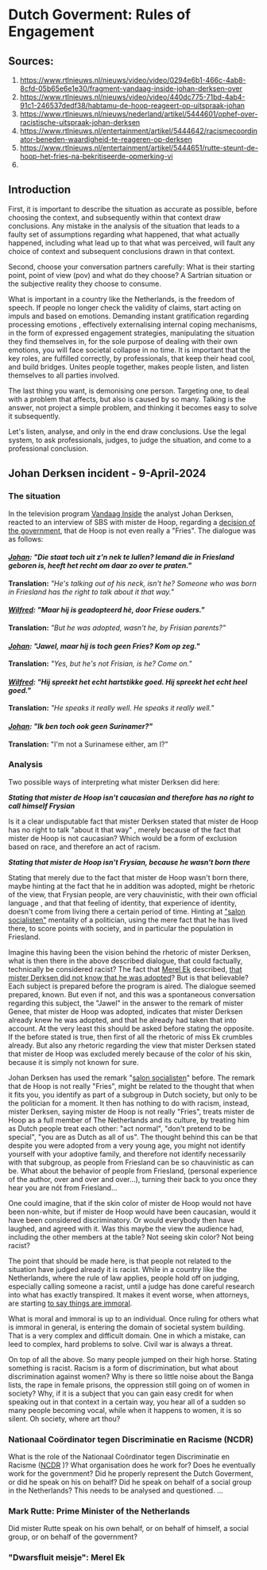# Dutch Goverment: Rules of Engagement

## Sources:

1. https://www.rtlnieuws.nl/nieuws/video/video/0294e6b1-466c-4ab8-8cfd-05b65e6e1e30/fragment-vandaag-inside-johan-derksen-over
2. https://www.rtlnieuws.nl/nieuws/video/video/440dc775-71bd-4ab4-91c1-246537dedf38/habtamu-de-hoop-reageert-op-uitspraak-johan
3. https://www.rtlnieuws.nl/nieuws/nederland/artikel/5444601/ophef-over-racistische-uitspraak-johan-derksen
4. https://www.rtlnieuws.nl/entertainment/artikel/5444642/racismecoordinator-beneden-waardigheid-te-reageren-op-derksen
5. https://www.rtlnieuws.nl/entertainment/artikel/5444651/rutte-steunt-de-hoop-het-fries-na-bekritiseerde-opmerking-vi
6. 

## Introduction

First, it is important to describe the situation as accurate as possible, before
choosing the context, and subsequently within that context draw conclusions.
Any mistake in the analysis of the situation that leads to a faulty set of
assumptions regarding what happened, that what actually happened, including what
lead up to that what was perceived, will fault any choice of context and
subsequent conclusions drawn in that context.

Second, choose your conversation partners carefully: What is their starting
point, point of view (pov) and what do they choose? A Sartrian situation or the
subjective reality they choose to consume.

What is important in a country like the Netherlands, is the freedom of speech.
If people no longer check the validity of claims, start acting on impuls and
based on emotions. Demanding instant gratification regarding processing emotions
, effectively externalising internal coping mechanisms, in the form of
expressed engagement strategies, manipulating the situation they find themselves
in, for the sole purpose of dealing with their own emotions, you will face
societal collapse in no time. It is important that the key roles, are fulfilled
correctly, by professionals, that keep their head cool, and build bridges.
Unites people together, makes people listen, and listen themselves to all
parties involved.

The last thing you want, is demonising one person. Targeting one, to deal with
a problem that affects, but also is caused by so many. Talking is the answer,
not project a simple problem, and thinking it becomes easy to solve it
subsequently.

Let's listen, analyse, and only in the end draw conclusions. Use the legal
system, to ask professionals, judges, to judge the situation, and come to a
professional conclusion.

## Johan Derksen incident - 9-April-2024

### The situation

In the television program
[Vandaag Inside](https://www.vandaaginside.nl/nieuws/vandaag-inside-uitzending/aflevering-vandaag-inside-met-albert-verlinde-dinsdag-9-april-2024)
the analyst Johan Derksen, reacted to an interview of SBS with mister de Hoop, regarding a
[decision of the government](https://www.rijksoverheid.nl/actueel/nieuws/2024/04/08/nieuwe-afspraken-voor-versterken-friese-taal-en-cultuur),
that de Hoop is not even really a "Fries". The dialogue was as follows:

#### *[Johan](https://nl.wikipedia.org/wiki/Johan_Derksen):* *"Die staat toch uit z'n nek te lullen? Iemand die in Friesland geboren is, heeft het recht om daar zo over te praten."*

__Translation:__ *"He's talking out of his neck, isn't he? Someone who was born in Friesland has the right to talk about it that way."*

#### *[Wilfred](https://nl.wikipedia.org/wiki/Wilfred_Genee):* *"Maar hij is geadopteerd hè, door Friese ouders."*

__Translation:__ *"But he was adopted, wasn't he, by Frisian parents?"*

#### *[Johan](https://nl.wikipedia.org/wiki/Johan_Derksen):* *"Jawel, maar hij is toch geen Fries? Kom op zeg."*

__Translation:__ *"Yes, but he's not Frisian, is he? Come on."*

#### *[Wilfred](https://nl.wikipedia.org/wiki/Wilfred_Genee):* *"Hij spreekt het echt hartstikke goed. Hij spreekt het echt heel goed."*

__Translation:__ *"He speaks it really well. He speaks it really well."*

#### *[Johan](https://nl.wikipedia.org/wiki/Johan_Derksen):* *"Ik ben toch ook geen Surinamer?"*

__Translation:__ "I'm not a Surinamese either, am I?"

### Analysis

Two possible ways of interpreting what mister Derksen did here:

__*Stating that mister de Hoop isn't caucasian and therefore has no right to call himself Frysian*__

Is it a clear undisputable fact that mister Derksen stated that mister de Hoop has no right to talk "about it that way"
, merely because of the fact that mister de Hoop is not caucasian? Which would be a form of exclusion based on race,
and therefore an act of racism.

__*Stating that mister de Hoop isn't Frysian, because he wasn't born there*__

Stating that merely due to the fact that mister de Hoop wasn't born there, maybe hinting at the fact that he in addition
was adopted, might be rhetoric of the view, that Frysian people, are very chauvinistic, with their own official language
, and that that feeling of identity, that experience of identity, doesn't come from living there a certain period of
time. Hinting at ["salon socialisten"](https://en.wikipedia.org/wiki/Champagne_socialist) mentality of a politician,
using the mere fact that he has lived there, to score points with society, and in particular the population in Friesland.

Imagine this having been the vision behind the rhetoric of mister Derksen, what is then there in the above described
dialogue, that could factually, technically be considered racist? The fact that
[Merel Ek](https://nl.wikipedia.org/wiki/Merel_Ek)
described, [that mister Derksen did not know that he was adopted](https://www.vandaaginside.nl/nieuws/vandaag-inside-uitzending/aflevering-vandaag-inside-met-helene-hendriks-vrijdag-12-april-2024)?
But is that believable? Each subject is prepared before
the program is aired. The dialogue seemed prepared, known. But even if not, and this was a spontaneous conversation
regarding this subject, the "Jawel" in the answer to the remark of mister Genee, that mister de Hoop was adopted,
indicates that mister Derksen already knew he was adopted, and that he already had taken that into account. At the very
least this should be asked before stating the opposite. If the before stated is true, then first of all the rhetoric of
miss Ek crumbles already. But also any rhetoric regarding the view that mister Derksen stated that mister de Hoop was
excluded merely because of the color of his skin, because it is simply not known for sure.

Johan Derksen has used the remark "[salon socialisten](https://en.wikipedia.org/wiki/Champagne_socialist)" before.
The remark that de Hoop is not really "Fries", might be related to the thought that when it fits you, you identify as
part of a subgroup in Dutch society, but only to be the politician for a moment. It then has nothing to do with racism,
instead, mister Derksen, saying mister de Hoop is not really "Fries", treats mister de Hoop as a full member of The
Netherlands and its culture, by treating him as Dutch people treat each other: "act normal", "don't pretend to be
special", "you are as Dutch as all of us". The thought behind this can be that despite you were adopted from a very
young age, you might not identify yourself with your adoptive family, and therefore not identify necessarily with that
subgroup, as people from Friesland can be so chauvinistic as can be. What about the behavior of people from Friesland,
(personal experience of the author, over and over and over...), turning their back to you once they hear you are nót
from Friesland... 

One could imagine, that if the skin color of mister de Hoop would not have been non-white, but if mister de Hoop would
have been caucasian, would it have been considered discriminatory. Or would everybody then have laughed, and agreed with
it. Was this maybe the view the audience had, including the other members at the table? Not seeing skin color? Not being
racist?

The point that should be made here, is that people not related to the situation have judged already it is racist. While
in a country like the Netherlands, where the rule of law applies, people hold off on judging, especially calling someone
a racist, until a judge has done careful research into what has exactly transpired. It makes it
event worse, when attorneys, are starting
[to say things are immoral](https://www.rtlnieuws.nl/nieuws/nederland/artikel/5444601/ophef-over-racistische-uitspraak-johan-derksen).

What is moral and immoral is up to an individual. Once ruling for others what is immoral in general, is entering the
domain of societal system building. That is a very complex and difficult domain. One in which a mistake, can leed to 
complex, hard problems to solve. Civil war is always a threat.

On top of all the above. So many people jumped on their high horse. Stating something is racist. Racism is a form of
discrimination, but what about discrimination against women? Why is there so little noise about the Banga lists, the
rape in female prisons, the oppression still going on of women in society? Why, if it is a subject that you can gain
easy credit for when speaking out in that context in a certain way, you hear all of a sudden so many people becoming
vocal, while when it happens to women, it is so silent. Oh society, where art thou?

### Nationaal Coördinator tegen Discriminatie en Racisme (NCDR)

What is the role of the Nationaal Coördinator tegen Discriminatie en Racisme
([NCDR](https://www.rtlnieuws.nl/entertainment/artikel/5444642/racismecoordinator-beneden-waardigheid-te-reageren-op-derksen)
)? What organisation does he work for? Does he eventually work for the
government? Did he properly represent the Dutch Goverment, or did he speak on
his on behalf? Did he speak on behalf of a social group in the Netherlands?
This needs to be analysed and questioned.
...

### Mark Rutte: Prime Minister of the Netherlands

Did mister Rutte speak on his own behalf, or on behalf of himself, a social
group, or on behalf of the government?

### "Dwarsfluit meisje": Merel Ek

